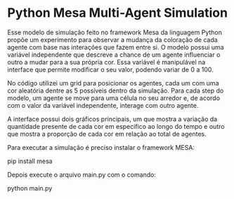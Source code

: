 # Python Mesa Multi-Agent Simulation

Esse modelo de simulação feito no framework Mesa da linguagem Python propõe um experimento para observar a mudança da coloração de cada agente com base nas interações que fazem entre si. 
O modelo possui uma variável independente que descreve a chance de um agente influenciar o outro a mudar para a sua própria cor. Essa variável é manipulável na interface que permite modificar o seu valor, podendo variar de 0 a 100. 

No código utilizei um grid para posicionar os agentes, cada um com uma cor aleatória dentre as 5 possíveis dentro da simulação. Para cada step do modelo, um agente se move para uma célula no seu arredor e, de acordo com o valor da variável independente, interage com outro agente.

A interface possui dois gráficos principais, um que mostra a variação da quantidade presente de cada cor em específico ao longo do tempo e outro que mostra a proporção de cada cor em relação ao total de agentes.

Para executar a simulação é preciso instalar o framework MESA:

pip install mesa

Depois execute o arquivo main.py com o comando:

python main.py

